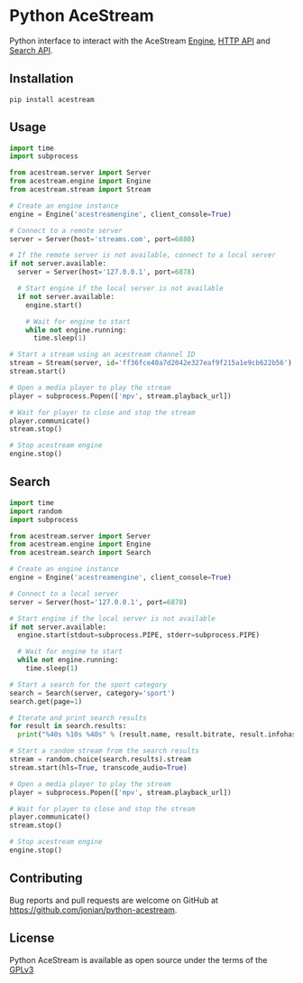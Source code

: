 # Python AceStream
Python interface to interact with the AceStream [Engine](http://wiki.acestream.org/wiki/index.php/Streaming/en), [HTTP API](http://wiki.acestream.org/wiki/index.php/Engine_HTTP_API) and [Search API](http://wiki.acestream.org/wiki/index.php/Search_API).

## Installation
```
pip install acestream
```

## Usage
```python
import time
import subprocess

from acestream.server import Server
from acestream.engine import Engine
from acestream.stream import Stream

# Create an engine instance
engine = Engine('acestreamengine', client_console=True)

# Connect to a remote server
server = Server(host='streams.com', port=6880)

# If the remote server is not available, connect to a local server
if not server.available:
  server = Server(host='127.0.0.1', port=6878)

  # Start engine if the local server is not available
  if not server.available:
    engine.start()

    # Wait for engine to start
    while not engine.running:
      time.sleep(1)

# Start a stream using an acestream channel ID
stream = Stream(server, id='ff36fce40a7d2042e327eaf9f215a1e9cb622b56')
stream.start()

# Open a media player to play the stream
player = subprocess.Popen(['mpv', stream.playback_url])

# Wait for player to close and stop the stream
player.communicate()
stream.stop()

# Stop acestream engine
engine.stop()
```

## Search
```python
import time
import random
import subprocess

from acestream.server import Server
from acestream.engine import Engine
from acestream.search import Search

# Create an engine instance
engine = Engine('acestreamengine', client_console=True)

# Connect to a local server
server = Server(host='127.0.0.1', port=6878)

# Start engine if the local server is not available
if not server.available:
  engine.start(stdout=subprocess.PIPE, stderr=subprocess.PIPE)

  # Wait for engine to start
  while not engine.running:
    time.sleep(1)

# Start a search for the sport category
search = Search(server, category='sport')
search.get(page=1)

# Iterate and print search results
for result in search.results:
  print("%40s %10s %40s" % (result.name, result.bitrate, result.infohash))

# Start a random stream from the search results
stream = random.choice(search.results).stream
stream.start(hls=True, transcode_audio=True)

# Open a media player to play the stream
player = subprocess.Popen(['mpv', stream.playback_url])

# Wait for player to close and stop the stream
player.communicate()
stream.stop()

# Stop acestream engine
engine.stop()
```

## Contributing
Bug reports and pull requests are welcome on GitHub at https://github.com/jonian/python-acestream.

## License
Python AceStream is available as open source under the terms of the [GPLv3](http://www.gnu.org/licenses/gpl-3.0.en.html)
